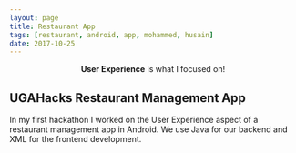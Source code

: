 ```yaml
---
layout: page
title: Restaurant App
tags: [restaurant, android, app, mohammed, husain]
date: 2017-10-25
---
```


<center><b>User Experience</b> is what I focused on!</center>

## UGAHacks Restaurant Management App

In my first hackathon I worked on the User Experience aspect of a restaurant management app in Android. We use Java for our backend and XML for the frontend development.

